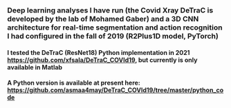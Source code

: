 ### Deep learning analyses I have run (the Covid Xray DeTraC is developed by the lab of Mohamed Gaber) and a 3D CNN architecture for real-time segmentation and action recognition I had configured in the fall of 2019 (R2Plus1D model, PyTorch)
#### I tested the DeTraC (ResNet18) Python implementation in 2021 https://github.com/xfsala/DeTraC_COVId19, but currently is only available in Matlab 
#### A Python version is available at present here: https://github.com/asmaa4may/DeTraC_COVId19/tree/master/python_code
